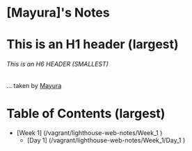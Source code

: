 # [Mayura]'s Notes
# This is an H1 header (largest)
###### This is an H6 HEADER (SMALLEST)

... taken by [Mayura](https://github.com/Path-may1/lighthouse-web-notes/commit/c4f2d0ac6c418b697155e6237d5f9ab9093e8ffa)

# Table of Contents (largest)
* [Week 1] (/vagrant/lighthouse-web-notes/Week_1
)
  * [Day 1] (/vagrant/lighthouse-web-notes/Week_1/Day_1
)
